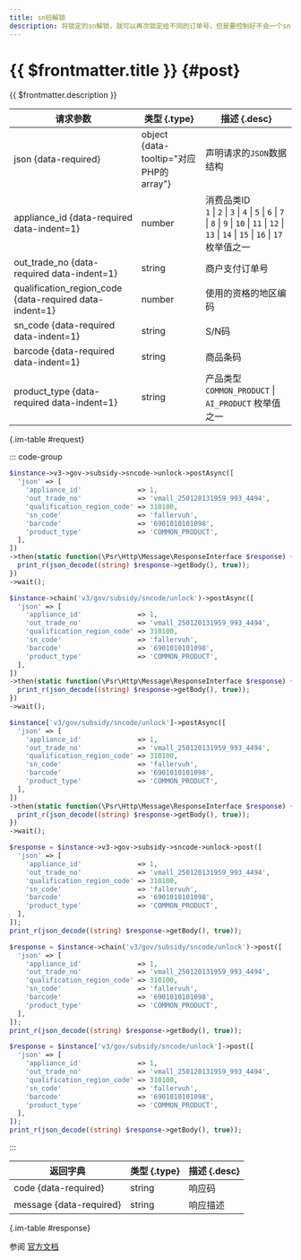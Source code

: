 ```yaml
---
title: sn码解锁
description: 将锁定的sn解锁，就可以再次锁定给不同的订单号，但是要控制好不会一个sn多次售卖。
---
```


# {{ $frontmatter.title }} {#post}

{{ $frontmatter.description }}

| 请求参数 | 类型 {.type} | 描述 {.desc}
| --- | --- | ---
| json {data-required} | object {data-tooltip="对应PHP的array"} | 声明请求的`JSON`数据结构
| appliance_id {data-required data-indent=1} | number | 消费品类ID<br/>`1` \| `2` \| `3` \| `4` \| `5` \| `6` \| `7` \| `8` \| `9` \| `10` \| `11` \| `12` \| `13` \| `14` \| `15` \| `16` \| `17` 枚举值之一
| out_trade_no {data-required data-indent=1} | string | 商户支付订单号
| qualification_region_code {data-required data-indent=1} | number | 使用的资格的地区编码
| sn_code {data-required data-indent=1} | string | S/N码
| barcode {data-required data-indent=1} | string | 商品条码
| product_type {data-required data-indent=1} | string | 产品类型<br/>`COMMON_PRODUCT` \| `AI_PRODUCT` 枚举值之一

{.im-table #request}

::: code-group

```php [异步纯链式]
$instance->v3->gov->subsidy->sncode->unlock->postAsync([
  'json' => [
    'appliance_id'              => 1,
    'out_trade_no'              => 'vmall_250120131959_993_4494',
    'qualification_region_code' => 310100,
    'sn_code'                   => 'fallervuh',
    'barcode'                   => '6901010101098',
    'product_type'              => 'COMMON_PRODUCT',
  ],
])
->then(static function(\Psr\Http\Message\ResponseInterface $response) {
  print_r(json_decode((string) $response->getBody(), true));
})
->wait();
```

```php [异步声明式]
$instance->chain('v3/gov/subsidy/sncode/unlock')->postAsync([
  'json' => [
    'appliance_id'              => 1,
    'out_trade_no'              => 'vmall_250120131959_993_4494',
    'qualification_region_code' => 310100,
    'sn_code'                   => 'fallervuh',
    'barcode'                   => '6901010101098',
    'product_type'              => 'COMMON_PRODUCT',
  ],
])
->then(static function(\Psr\Http\Message\ResponseInterface $response) {
  print_r(json_decode((string) $response->getBody(), true));
})
->wait();
```

```php [异步属性式]
$instance['v3/gov/subsidy/sncode/unlock']->postAsync([
  'json' => [
    'appliance_id'              => 1,
    'out_trade_no'              => 'vmall_250120131959_993_4494',
    'qualification_region_code' => 310100,
    'sn_code'                   => 'fallervuh',
    'barcode'                   => '6901010101098',
    'product_type'              => 'COMMON_PRODUCT',
  ],
])
->then(static function(\Psr\Http\Message\ResponseInterface $response) {
  print_r(json_decode((string) $response->getBody(), true));
})
->wait();
```

```php [同步纯链式]
$response = $instance->v3->gov->subsidy->sncode->unlock->post([
  'json' => [
    'appliance_id'              => 1,
    'out_trade_no'              => 'vmall_250120131959_993_4494',
    'qualification_region_code' => 310100,
    'sn_code'                   => 'fallervuh',
    'barcode'                   => '6901010101098',
    'product_type'              => 'COMMON_PRODUCT',
  ],
]);
print_r(json_decode((string) $response->getBody(), true));
```

```php [同步声明式]
$response = $instance->chain('v3/gov/subsidy/sncode/unlock')->post([
  'json' => [
    'appliance_id'              => 1,
    'out_trade_no'              => 'vmall_250120131959_993_4494',
    'qualification_region_code' => 310100,
    'sn_code'                   => 'fallervuh',
    'barcode'                   => '6901010101098',
    'product_type'              => 'COMMON_PRODUCT',
  ],
]);
print_r(json_decode((string) $response->getBody(), true));
```

```php [同步属性式]
$response = $instance['v3/gov/subsidy/sncode/unlock']->post([
  'json' => [
    'appliance_id'              => 1,
    'out_trade_no'              => 'vmall_250120131959_993_4494',
    'qualification_region_code' => 310100,
    'sn_code'                   => 'fallervuh',
    'barcode'                   => '6901010101098',
    'product_type'              => 'COMMON_PRODUCT',
  ],
]);
print_r(json_decode((string) $response->getBody(), true));
```

:::

| 返回字典 | 类型 {.type} | 描述 {.desc}
| --- | --- | ---
| code {data-required} | string | 响应码
| message {data-required} | string | 响应描述

{.im-table #response}

参阅 [官方文档](https://pay.weixin.qq.com/doc/v3/partner/4013989543)
